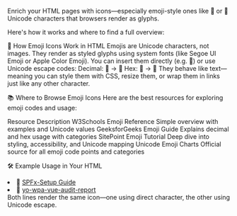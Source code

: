 
Enrich your HTML pages with icons—especially emoji-style ones like 📱 or 🧩 
Unicode characters that browsers render as glyphs. 

Here's how it works and where to find a full overview:

🧠 How Emoji Icons Work in HTML
Emojis are Unicode characters, not images.
They render as styled glyphs using system fonts (like Segoe UI Emoji or Apple Color Emoji).
You can insert them directly (e.g. 📱) or use Unicode escape codes:
Decimal: &#128241; → 📱
Hex: &#x1F4F1; → 📱
They behave like text—meaning you can style them with CSS, resize them, or wrap them in links just like any other character.

📚 Where to Browse Emoji Icons
Here are the best resources for exploring emoji codes and usage:

Resource	    Description
W3Schools     Emoji Reference	Simple overview with examples and Unicode values
GeeksforGeeks Emoji Guide	Explains decimal and hex usage with categories
SitePoint     Emoji Tutorial	Deep dive into styling, accessibility, and Unicode mapping
Unicode       Emoji Charts	Official source for all emoji code points and categories

🛠️ Example Usage in Your HTML
<li>📱 <a href="SPFx-Setup.html">SPFx-Setup Guide</a></li>
<li>&#128241; <a href="yo-wpa-vue-audit-report.html">yo-wpa-vue-audit-report</a></li>
Both lines render the same icon—one using direct character, the other using Unicode escape.
